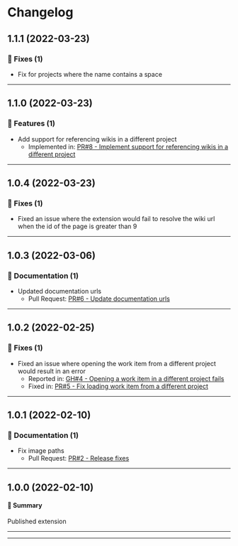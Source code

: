# Changelog

## 1.1.1 (2022-03-23)

### 🐛 Fixes (1)

- Fix for projects where the name contains a space

---

## 1.1.0 (2022-03-23)

### 🚀 Features (1)

- Add support for referencing wikis in a different project
  - Implemented in: [PR#8 - Implement support for referencing wikis in a different project](https://github.com/joachimdalen/azdevops-work-item-wiki/pull/8)

---

## 1.0.4 (2022-03-23)

### 🐛 Fixes (1)

- Fixed an issue where the extension would fail to resolve the wiki url when the id of the page is greater than 9

---

## 1.0.3 (2022-03-06)

### 📝 Documentation (1)

- Updated documentation urls
  - Pull Request: [PR#6 - Update documentation urls](https://github.com/joachimdalen/azdevops-work-item-wiki/pull/6)

---

## 1.0.2 (2022-02-25)

### 🐛 Fixes (1)

- Fixed an issue where opening the work item from a different project would result in an error
  - Reported in: [GH#4 - Opening a work item in a different project fails](https://github.com/joachimdalen/azdevops-work-item-wiki/issues/4)
  - Fixed in: [PR#5 - Fix loading work item from a different project](https://github.com/joachimdalen/azdevops-work-item-wiki/pull/5)

---

## 1.0.1 (2022-02-10)

### 📝 Documentation (1)

- Fix image paths
  - Pull Request: [PR#2 - Release fixes](https://github.com/joachimdalen/azdevops-work-item-wiki/pull/2)

---

## 1.0.0 (2022-02-10)

#### 💬 Summary

Published extension

---

---
